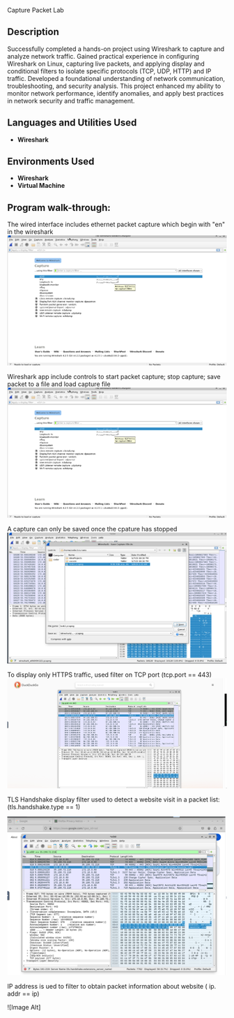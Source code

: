 Capture Packet Lab 
<h2>Description</h2>
Successfully completed a hands-on project using Wireshark to capture and analyze network traffic. Gained practical experience in configuring Wireshark on Linux, capturing live packets, and applying display and conditional filters to isolate specific protocols (TCP, UDP, HTTP) and IP traffic. Developed a foundational understanding of network communication, troubleshooting, and security analysis. This project enhanced my ability to monitor network performance, identify anomalies, and apply best practices in network security and traffic management.
<br />


<h2>Languages and Utilities Used</h2>

- <b>Wireshark</b> 


<h2>Environments Used</h2>

- <b>Wireshark</b> 
- <b>Virtual Machine</b> 

<h2>Program walk-through:</h2>

The wired interface includes ethernet packet capture which begin with "en" in the wireshark <br/>
![Image Alt](https://github.com/hass09an/CapturePacketLab/blob/main/Screenshot%202025-01-08%20150932.png?raw=true)

Wireshark app include controls to start packet capture; stop capture; save packet to a file and load capture file
![Image Alt](https://github.com/hass09an/CapturePacketLab/blob/main/Screenshot%202025-01-08%20150932.png?raw=true)

A capture can only be saved once the cpature has stopped
![Image Alt](https://github.com/hass09an/CapturePacketLab/blob/da2d60a7e7f42822e72f3a830e7826d06bd68d23/Screenshot%202025-01-08%20155028.png)

To display only HTTPS traffic, used filter on TCP port (tcp.port == 443)
![Image Alt](https://github.com/hass09an/CapturePacketLab/blob/72f74e021282c08b813eb3081393b332d02b2c7e/task%203.png)

TLS Handshake display filter used to detect a website visit in a packet list: (tls.handshake.type == 1)

![Image Alt](https://github.com/hass09an/CapturePacketLab/blob/24307cb3a344f997080c17335429394e28c4c656/ip.addr%20%3D%3D%20IP.png)

IP address is ued to filter to obtain packet information about website ( ip. addr == ip)

![Image Alt]




<!--
 ```diff
- text in red
+ text in green
! text in orange
# text in gray
@@ text in purple (and bold)@@
```
--!>
